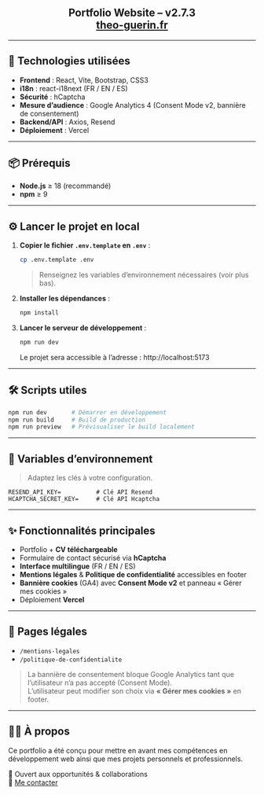 <h2 align="center">
  Portfolio Website – v2.7.3<br/>
  <a href="https://theo-guerin.fr/" target="_blank">theo-guerin.fr</a>
</h2>

---

## 🚀 Technologies utilisées

- **Frontend** : React, Vite, Bootstrap, CSS3
- **i18n** : react-i18next (FR / EN / ES)
- **Sécurité** : hCaptcha
- **Mesure d’audience** : Google Analytics 4 (Consent Mode v2, bannière de consentement)
- **Backend/API** : Axios, Resend
- **Déploiement** : Vercel

---

## 📦 Prérequis

- **Node.js** ≥ 18 (recommandé)
- **npm** ≥ 9

---

## ⚙️ Lancer le projet en local

1. **Copier le fichier `.env.template` en `.env`** :

   ```bash
   cp .env.template .env
   ```

   > Renseignez les variables d’environnement nécessaires (voir plus bas).

2. **Installer les dépendances** :

   ```bash
   npm install
   ```

3. **Lancer le serveur de développement** :

   ```bash
   npm run dev
   ```

   Le projet sera accessible à l’adresse : http://localhost:5173

---

## 🛠️ Scripts utiles

```bash
npm run dev       # Démarrer en développement
npm run build     # Build de production
npm run preview   # Prévisualiser le build localement
```

---

## 🔐 Variables d’environnement

> Adaptez les clés à votre configuration.

```
RESEND_API_KEY=          # Clé API Resend
HCAPTCHA_SECRET_KEY=     # Clé API Hcaptcha
```

---

## ✨ Fonctionnalités principales

- Portfolio + **CV téléchargeable**
- Formulaire de contact sécurisé via **hCaptcha**
- **Interface multilingue** (FR / EN / ES)
- **Mentions légales** & **Politique de confidentialité** accessibles en footer
- **Bannière cookies** (GA4) avec **Consent Mode v2** et panneau « Gérer mes cookies »
- Déploiement **Vercel**

---

## 🧭 Pages légales

- `/mentions-legales`
- `/politique-de-confidentialite`

> La bannière de consentement bloque Google Analytics tant que l’utilisateur n’a pas accepté (Consent Mode).  
> L’utilisateur peut modifier son choix via **« Gérer mes cookies »** en footer.

---

## 👨‍💻 À propos

Ce portfolio a été conçu pour mettre en avant mes compétences en développement web ainsi que mes projets personnels et professionnels.

💬 Ouvert aux opportunités & collaborations  
📧 [Me contacter](mailto:theo-guerin35000@gmail.com)
